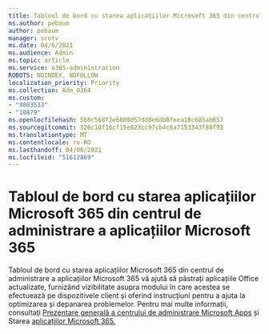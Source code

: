 ```yaml
---
title: Tabloul de bord cu starea aplicațiilor Microsoft 365 din centrul de administrare a aplicațiilor Microsoft 365
ms.author: pebaum
author: pebaum
manager: scotv
ms.date: 04/6/2021
ms.audience: Admin
ms.topic: article
ms.service: o365-administration
ROBOTS: NOINDEX, NOFOLLOW
localization_priority: Priority
ms.collection: Adm_O364
ms.custom:
- "9003533"
- "10879"
ms.openlocfilehash: 5b8c568f2e6080d57dd8e6db0feea18c685ab857
ms.sourcegitcommit: 326c10f16cf15e823cc97cb4c6a7153343f88f93
ms.translationtype: MT
ms.contentlocale: ro-RO
ms.lasthandoff: 04/06/2021
ms.locfileid: "51612869"
---
```

# <a name="microsoft-365-apps-health-dashboard-in-the-microsoft-365-apps-admin-center"></a>Tabloul de bord cu starea aplicațiilor Microsoft 365 din centrul de administrare a aplicațiilor Microsoft 365

Tabloul de bord cu starea aplicațiilor Microsoft 365 din centrul de administrare a aplicațiilor Microsoft 365 vă ajută să păstrați aplicațiile Office actualizate, furnizând vizibilitate asupra modului în care acestea se efectuează pe dispozitivele client și oferind instrucțiuni pentru a ajuta la optimizarea și depanarea problemelor. Pentru mai multe informații, consultați [Prezentare generală a centrului de administrare Microsoft Apps](https://docs.microsoft.com/deployoffice/admincenter/overview) și Starea [aplicațiilor Microsoft 365.](https://docs.microsoft.com/deployoffice/admincenter/microsoft-365-apps-health)




